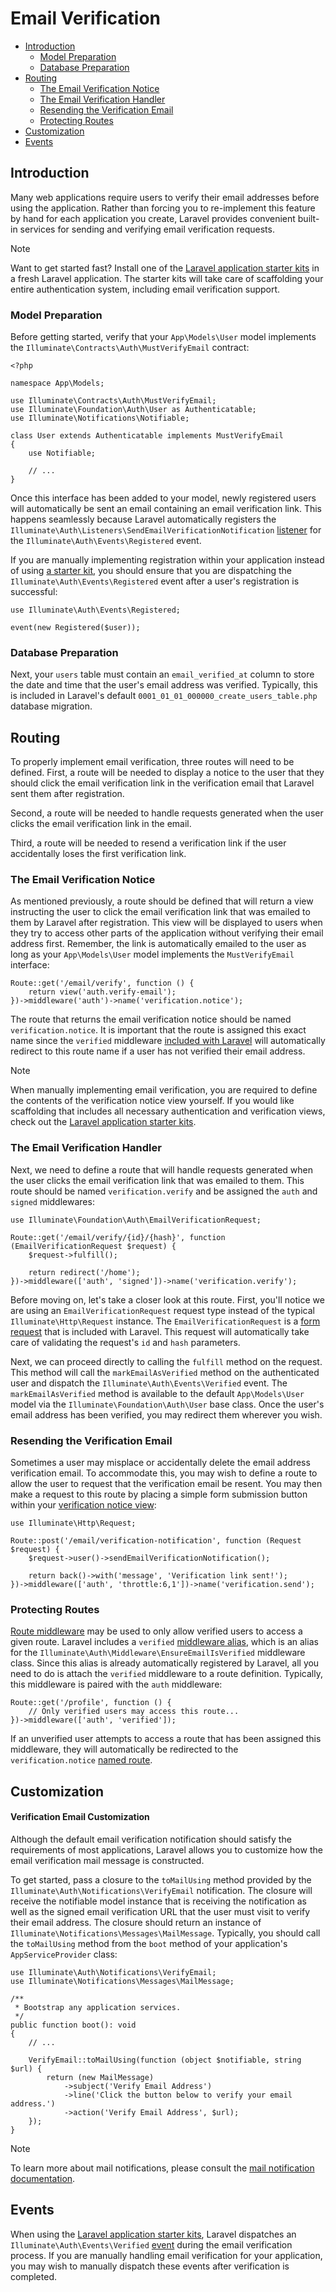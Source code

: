 # Email Verification

- [Introduction](#introduction)
    - [Model Preparation](#model-preparation)
    - [Database Preparation](#database-preparation)
- [Routing](#verification-routing)
    - [The Email Verification Notice](#the-email-verification-notice)
    - [The Email Verification Handler](#the-email-verification-handler)
    - [Resending the Verification Email](#resending-the-verification-email)
    - [Protecting Routes](#protecting-routes)
- [Customization](#customization)
- [Events](#events)

<a name="introduction"></a>
## Introduction

Many web applications require users to verify their email addresses before using the application. Rather than forcing you to re-implement this feature by hand for each application you create, Laravel provides convenient built-in services for sending and verifying email verification requests.

> [!NOTE]
> Want to get started fast? Install one of the [Laravel application starter kits](starter-kits.md) in a fresh Laravel application. The starter kits will take care of scaffolding your entire authentication system, including email verification support.

<a name="model-preparation"></a>
### Model Preparation

Before getting started, verify that your `App\Models\User` model implements the `Illuminate\Contracts\Auth\MustVerifyEmail` contract:

    <?php

    namespace App\Models;

    use Illuminate\Contracts\Auth\MustVerifyEmail;
    use Illuminate\Foundation\Auth\User as Authenticatable;
    use Illuminate\Notifications\Notifiable;

    class User extends Authenticatable implements MustVerifyEmail
    {
        use Notifiable;

        // ...
    }

Once this interface has been added to your model, newly registered users will automatically be sent an email containing an email verification link. This happens seamlessly because Laravel automatically registers the `Illuminate\Auth\Listeners\SendEmailVerificationNotification` [listener](events.md) for the `Illuminate\Auth\Events\Registered` event.

If you are manually implementing registration within your application instead of using [a starter kit](starter-kits.md), you should ensure that you are dispatching the `Illuminate\Auth\Events\Registered` event after a user's registration is successful:

    use Illuminate\Auth\Events\Registered;

    event(new Registered($user));

<a name="database-preparation"></a>
### Database Preparation

Next, your `users` table must contain an `email_verified_at` column to store the date and time that the user's email address was verified. Typically, this is included in Laravel's default `0001_01_01_000000_create_users_table.php` database migration.

<a name="verification-routing"></a>
## Routing

To properly implement email verification, three routes will need to be defined. First, a route will be needed to display a notice to the user that they should click the email verification link in the verification email that Laravel sent them after registration.

Second, a route will be needed to handle requests generated when the user clicks the email verification link in the email.

Third, a route will be needed to resend a verification link if the user accidentally loses the first verification link.

<a name="the-email-verification-notice"></a>
### The Email Verification Notice

As mentioned previously, a route should be defined that will return a view instructing the user to click the email verification link that was emailed to them by Laravel after registration. This view will be displayed to users when they try to access other parts of the application without verifying their email address first. Remember, the link is automatically emailed to the user as long as your `App\Models\User` model implements the `MustVerifyEmail` interface:

    Route::get('/email/verify', function () {
        return view('auth.verify-email');
    })->middleware('auth')->name('verification.notice');

The route that returns the email verification notice should be named `verification.notice`. It is important that the route is assigned this exact name since the `verified` middleware [included with Laravel](#protecting-routes) will automatically redirect to this route name if a user has not verified their email address.

> [!NOTE]
> When manually implementing email verification, you are required to define the contents of the verification notice view yourself. If you would like scaffolding that includes all necessary authentication and verification views, check out the [Laravel application starter kits](starter-kits.md).

<a name="the-email-verification-handler"></a>
### The Email Verification Handler

Next, we need to define a route that will handle requests generated when the user clicks the email verification link that was emailed to them. This route should be named `verification.verify` and be assigned the `auth` and `signed` middlewares:

    use Illuminate\Foundation\Auth\EmailVerificationRequest;

    Route::get('/email/verify/{id}/{hash}', function (EmailVerificationRequest $request) {
        $request->fulfill();

        return redirect('/home');
    })->middleware(['auth', 'signed'])->name('verification.verify');

Before moving on, let's take a closer look at this route. First, you'll notice we are using an `EmailVerificationRequest` request type instead of the typical `Illuminate\Http\Request` instance. The `EmailVerificationRequest` is a [form request](validation.md#form-request-validation) that is included with Laravel. This request will automatically take care of validating the request's `id` and `hash` parameters.

Next, we can proceed directly to calling the `fulfill` method on the request. This method will call the `markEmailAsVerified` method on the authenticated user and dispatch the `Illuminate\Auth\Events\Verified` event. The `markEmailAsVerified` method is available to the default `App\Models\User` model via the `Illuminate\Foundation\Auth\User` base class. Once the user's email address has been verified, you may redirect them wherever you wish.

<a name="resending-the-verification-email"></a>
### Resending the Verification Email

Sometimes a user may misplace or accidentally delete the email address verification email. To accommodate this, you may wish to define a route to allow the user to request that the verification email be resent. You may then make a request to this route by placing a simple form submission button within your [verification notice view](#the-email-verification-notice):

    use Illuminate\Http\Request;

    Route::post('/email/verification-notification', function (Request $request) {
        $request->user()->sendEmailVerificationNotification();

        return back()->with('message', 'Verification link sent!');
    })->middleware(['auth', 'throttle:6,1'])->name('verification.send');

<a name="protecting-routes"></a>
### Protecting Routes

[Route middleware](middleware.md) may be used to only allow verified users to access a given route. Laravel includes a `verified` [middleware alias](middleware.md#middleware-alias), which is an alias for the `Illuminate\Auth\Middleware\EnsureEmailIsVerified` middleware class. Since this alias is already automatically registered by Laravel, all you need to do is attach the `verified` middleware to a route definition. Typically, this middleware is paired with the `auth` middleware:

    Route::get('/profile', function () {
        // Only verified users may access this route...
    })->middleware(['auth', 'verified']);

If an unverified user attempts to access a route that has been assigned this middleware, they will automatically be redirected to the `verification.notice` [named route](routing.md#named-routes).

<a name="customization"></a>
## Customization

<a name="verification-email-customization"></a>
#### Verification Email Customization

Although the default email verification notification should satisfy the requirements of most applications, Laravel allows you to customize how the email verification mail message is constructed.

To get started, pass a closure to the `toMailUsing` method provided by the `Illuminate\Auth\Notifications\VerifyEmail` notification. The closure will receive the notifiable model instance that is receiving the notification as well as the signed email verification URL that the user must visit to verify their email address. The closure should return an instance of `Illuminate\Notifications\Messages\MailMessage`. Typically, you should call the `toMailUsing` method from the `boot` method of your application's `AppServiceProvider` class:

    use Illuminate\Auth\Notifications\VerifyEmail;
    use Illuminate\Notifications\Messages\MailMessage;

    /**
     * Bootstrap any application services.
     */
    public function boot(): void
    {
        // ...

        VerifyEmail::toMailUsing(function (object $notifiable, string $url) {
            return (new MailMessage)
                ->subject('Verify Email Address')
                ->line('Click the button below to verify your email address.')
                ->action('Verify Email Address', $url);
        });
    }

> [!NOTE]
> To learn more about mail notifications, please consult the [mail notification documentation](notifications.md#mail-notifications).

<a name="events"></a>
## Events

When using the [Laravel application starter kits](starter-kits.md), Laravel dispatches an `Illuminate\Auth\Events\Verified` [event](events.md) during the email verification process. If you are manually handling email verification for your application, you may wish to manually dispatch these events after verification is completed.
